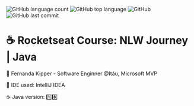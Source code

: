 ![GitHub language count](https://img.shields.io/github/languages/count/souzafcharles/Rocketseat-NLW-Journey-Java)
![GitHub top language](https://img.shields.io/github/languages/top/souzafcharles/Rocketseat-NLW-Journey-Java)
![GitHub](https://img.shields.io/github/license/souzafcharles/Rocketseat-NLW-Journey-Java)
![GitHub last commit](https://img.shields.io/github/last-commit/souzafcharles/Rocketseat-NLW-Journey-Java)


# :coffee: Rocketseat Course: NLW Journey | Java

:triangular_flag_on_post: Fernanda Kipper - Software Enginner @Itáu, Microsoft MVP

:white_square_button: IDE used: IntelliJ IDEA 

:coffee: Java version: :one::eight:
